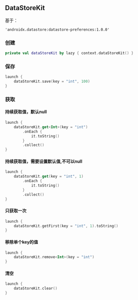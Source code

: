 ## DataStoreKit

基于：

```
'androidx.datastore:datastore-preferences:1.0.0'
```

### 创建

```kotlin
private val dataStoreKit by lazy { context.dataStoreKit() }
```

### 保存

```kotlin
launch {
    dataStoreKit.save(key = "int", 100)
}
```

### 获取

#### 持续获取值，默认null
```kotlin
launch {
    dataStoreKit.get<Int>(key = "int")
        .onEach {
            it.toString()
        }
        .collect()
}
```

#### 持续获取值，需要设置默认值,不可以null
```kotlin
launch {
    dataStoreKit.get(key = "int", 1)
        .onEach {
            it.toString() 
        }
        .collect()
}
```

#### 只获取一次
```kotlin
launch {
    dataStoreKit.getFirst(key = "int", 1).toString()
}
```

#### 移除单个key的值
```kotlin
launch {
    dataStoreKit.remove<Int>(key = "int") 
}
```

#### 清空
```kotlin
launch {
    dataStoreKit.clear()
}
```